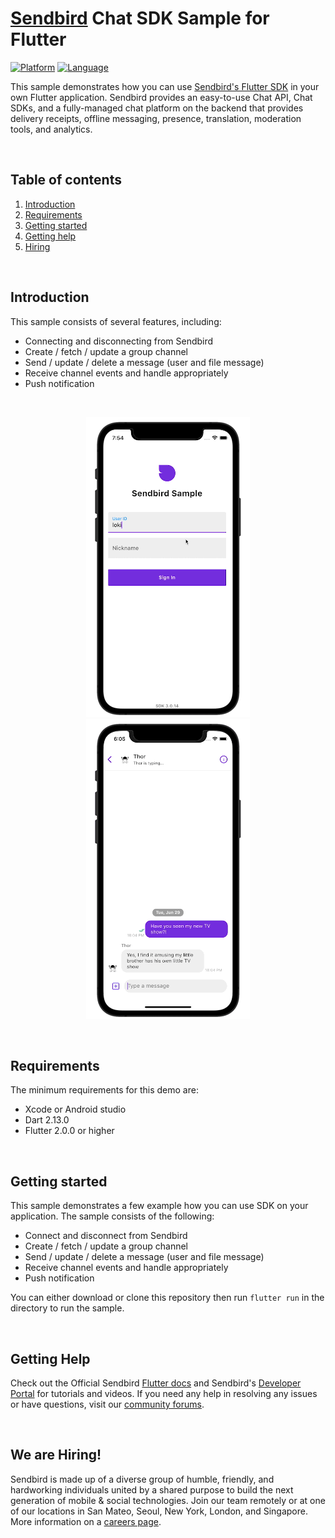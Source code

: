 # [Sendbird](https://sendbird.com) Chat SDK Sample for Flutter

[![Platform](https://img.shields.io/badge/platform-flutter-blue)](https://flutter.dev/)
[![Language](https://img.shields.io/badge/platform-dart-blue)](https://dart.dev/)

This sample demonstrates how you can use [Sendbird's Flutter SDK](https://github.com/sendbird/sendbird-sdk-flutter) in your own Flutter application. Sendbird provides an easy-to-use Chat API, Chat SDKs, and a fully-managed chat platform on the backend that provides delivery receipts, offline messaging, presence, translation, moderation tools, and analytics.

<br />

## Table of contents

  1. [Introduction](#introduction)
  1. [Requirements](#requirements)
  1. [Getting started](#getting-started)
  1. [Getting help](#getting-help)
  1. [Hiring](#we-are-hiring)

<br />

## Introduction

This sample consists of several features, including:

* Connecting and disconnecting from Sendbird 
* Create / fetch / update a group channel  
* Send / update / delete a message (user and file message)
* Receive channel events and handle appropriately
* Push notification 

<br />

<p align="center">
<img src="assets/flutter_chat_start.gif">
<img src="assets/flutter_chat.gif">
</p>

<br />

## Requirements

The minimum requirements for this demo are:

- Xcode or Android studio 
- Dart 2.13.0
- Flutter 2.0.0 or higher

<br />

## Getting started

This sample demonstrates a few example how you can use SDK on your application. The sample consists of the following:

* Connect and disconnect from Sendbird 
* Create / fetch / update a group channel  
* Send / update / delete a message (user and file message)
* Receive channel events and handle appropriately
* Push notification 

You can either download or clone this repository then run `flutter run` in the directory to run the sample.

<br />

## Getting Help
Check out the Official Sendbird [Flutter docs](https://sendbird.com/docs/chat/v3/flutter/getting-started/about-chat-sdk) and Sendbird's [Developer Portal](https://sendbird.com/developer) for tutorials and videos. If you need any help in resolving any issues or have questions, visit our [community forums](https://community.sendbird.com/c/sendbird-chat/12).

<br />

## We are Hiring!
Sendbird is made up of a diverse group of humble, friendly, and hardworking individuals united by a shared purpose to build the next generation of mobile & social technologies. Join our team remotely or at one of our locations in San Mateo, Seoul, New York, London, and Singapore. More information on a [careers page](https://sendbird.com/careers).